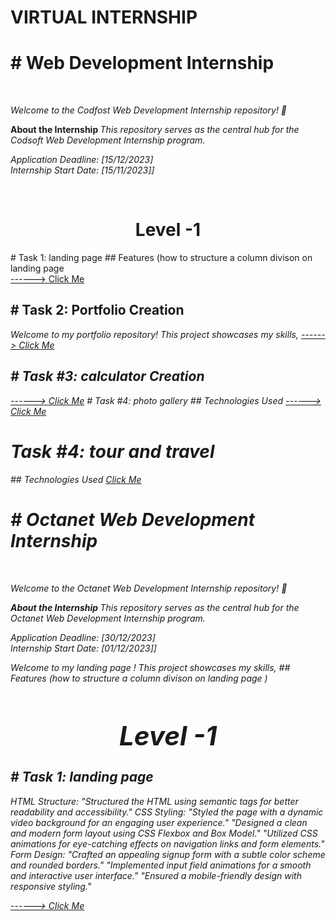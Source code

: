 # VIRTUAL INTERNSHIP
<p>
<h1># Web Development Internship</h1>
<br>

  
  <i> Welcome to the Codfost Web Development Internship repository! 🚀 </i>  </p>
<strong>About the Internship  </strong><i> This repository serves as the central hub for the Codsoft Web Development Internship program.</i>
<br>
<p><i>
Application Deadline: [15/12/2023] 
  <br>
Internship Start Date: [15/11/2023]]
</i></p>

<br>
<h2>
    <h1 style="text-align:center">Level -1</h1> 
# Task 1: landing page  </h2>
## Features (how to structure a column  divison on  landing page 
<br>
<a href="https://6557aeabfc11050932761909--leafy-khapse-aa8ecc.netlify.app/"> ------> Click Me</a>
<br>
<h2>
# Task 2: Portfolio Creation </h2>
<p><i>Welcome to my portfolio repository! This project showcases my skills, 
<a href="https://656632bd2d35440326ba95c9--sage-muffin-bc186b.netlify.app/"> ------> Click Me</a>
<br>
<h2>
# Task #3:  calculator Creation </h2>
<a href="https://6559f88751cc1b25a23ba276--flourishing-naiad-87fe45.netlify.app/"> ------> Click Me</a>
# Task #4:  photo gallery </h2>
<i>## Technologies Used
<a href="https://65d2f8242c9d7ac277770ba9--effervescent-cascaron-2ce016.netlify.app/"> ------> Click Me</a>

# Task #4:  tour and travel </h2>
<i>## Technologies Used
<a href=" https://65fec9187fedfff1775437dc--stellar-pavlova-0e96d9.netlify.app/">  Click Me</a>

<p>
<h1># Octanet Web Development Internship</h1>
<br>

  
  <i> Welcome to the Octanet Web Development Internship repository! 🚀 </i>  </p>
<strong>About the Internship  </strong><i> This repository serves as the central hub for the Octanet Web Development Internship program.</i>
<br>
<p><i>
Application Deadline: [30/12/2023] 
  <br>
Internship Start Date: [01/12/2023]]
</i></p>
<p><i>Welcome to my  landing page ! This project showcases my skills, 
## Features (how to structure a column  divison on  landing page )
 

<h2>
    <h1 style="text-align:center">Level -1</h1> 
# Task 1: landing page  </h2>
 
HTML Structure:
"Structured the HTML using semantic tags for better readability and accessibility."
CSS Styling:
"Styled the page with a dynamic video background for an engaging user experience."
"Designed a clean and modern form layout using CSS Flexbox and Box Model."
"Utilized CSS animations for eye-catching effects on navigation links and form elements."
Form Design:
"Crafted an appealing signup form with a subtle color scheme and rounded borders."
"Implemented input field animations for a smooth and interactive user interface."
"Ensured a mobile-friendly design with responsive styling."





<a href="https://657f23e77a73980c9e1d3f52--monumental-sable-b93c5f.netlify.app/"> ------> Click Me</a>


